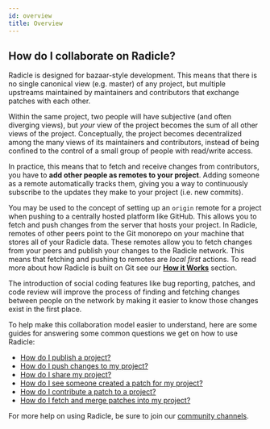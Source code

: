 ```yaml
---
id: overview
title: Overview
---
```


## How do I collaborate on Radicle?

Radicle is designed for bazaar-style development. This means that there is no
single canonical view (e.g. master) of any project, but multiple upstreams
maintained by maintainers and contributors that exchange patches with each
other.

Within the same project, two people will have subjective (and often diverging
views), but *your* view of the project becomes the sum of all other views of the
project. Conceptually, the project becomes decentralized among the many views of
its maintainers and contributors, instead of being confined to the control of a
small group of people with read/write access.

In practice, this means that to fetch and receive changes from contributors, you
have to **add other people as remotes to your project**. Adding someone as a
remote automatically tracks them, giving you a way to continuously subscribe to
the updates they make to your project (i.e. new commits).

You may be used to the concept of setting up an `origin` remote for a project
when pushing to a centrally hosted platform like GitHub. This allows you to
fetch and push changes from the server that hosts your project. In Radicle,
remotes of other peers point to the Git monorepo on your machine that stores all
of your Radicle data. These remotes allow you to fetch changes from your peers
and publish your changes to the Radicle network. This means that fetching and
pushing to remotes are _local first_ actions. To read more about how Radicle is
built on Git see our [**How it Works**][gi] section.

<!-- OPTIONAL TODO: UPDATE THIS PIECE OF TEXT -->

The introduction of social coding features like bug reporting, patches, and code
review will improve the process of finding and fetching changes between people
on the network by making it easier to know those changes exist in the first
place.

To help make this collaboration model easier to understand, here are some guides
for answering some common questions we get on how to use Radicle:

* [How do I publish a project?][1]
* [How do I push changes to my project?][2]
* [How do I share my project?][3]
* [How do I see someone created a patch for my project?][4]
* [How do I contribute a patch to a project?][5]
* [How do I fetch and merge patches into my project?][6]

For more help on using Radicle, be sure to join our [community channels][cc].

[1]: using-radicle/creating-projects.md
[2]: using-radicle/pushing-changes.md
[3]: using-radicle/sharing-projects.md
[4]: using-radicle/tracking-and-viewing.md
[5]: using-radicle/creating-patches.md
[6]: using-radicle/viewing-and-merging-patches.md

[cc]: get-involved/community.md
[dr]: radicle.md/#how-is-radicle-different-from-github
[gi]: understanding-radicle/how-it-works.md
[rl]: https://github.com/radicle-dev/radicle-link

